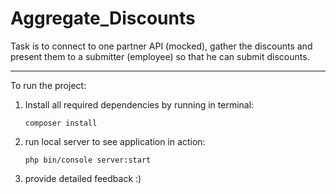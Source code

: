 # Aggregate_Discounts

Task is to connect to one partner API (mocked), gather the discounts and present them to a submitter (employee) so that he can submit discounts.

---

To run the project:

1. Install all required dependencies by running in terminal:

    ```composer install```

2. run local server to see application in action:
    
    ```php bin/console server:start```

3.  provide detailed feedback :)
